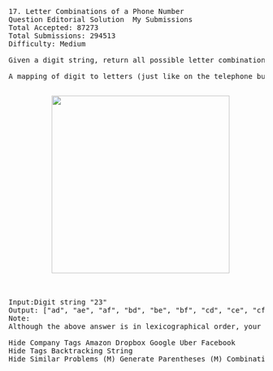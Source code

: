 <pre>
17. Letter Combinations of a Phone Number  
Question Editorial Solution  My Submissions
Total Accepted: 87273
Total Submissions: 294513
Difficulty: Medium

Given a digit string, return all possible letter combinations that the number could represent.

A mapping of digit to letters (just like on the telephone buttons) is given below.
<p align="center">
  <img src="http://upload.wikimedia.org/wikipedia/commons/thumb/7/73/Telephone-keypad2.svg/200px-Telephone-keypad2.svg.png" width="350"/>
</p>

Input:Digit string "23"
Output: ["ad", "ae", "af", "bd", "be", "bf", "cd", "ce", "cf"].
Note:
Although the above answer is in lexicographical order, your answer could be in any order you want.

Hide Company Tags Amazon Dropbox Google Uber Facebook
Hide Tags Backtracking String
Hide Similar Problems (M) Generate Parentheses (M) Combination Sum

</pre>
